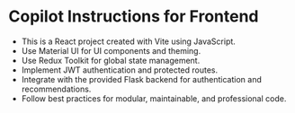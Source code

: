 <!-- Use this file to provide workspace-specific custom instructions to Copilot. For more details, visit https://code.visualstudio.com/docs/copilot/copilot-customization#_use-a-githubcopilotinstructionsmd-file -->

# Copilot Instructions for Frontend

- This is a React project created with Vite using JavaScript.
- Use Material UI for UI components and theming.
- Use Redux Toolkit for global state management.
- Implement JWT authentication and protected routes.
- Integrate with the provided Flask backend for authentication and recommendations.
- Follow best practices for modular, maintainable, and professional code.
